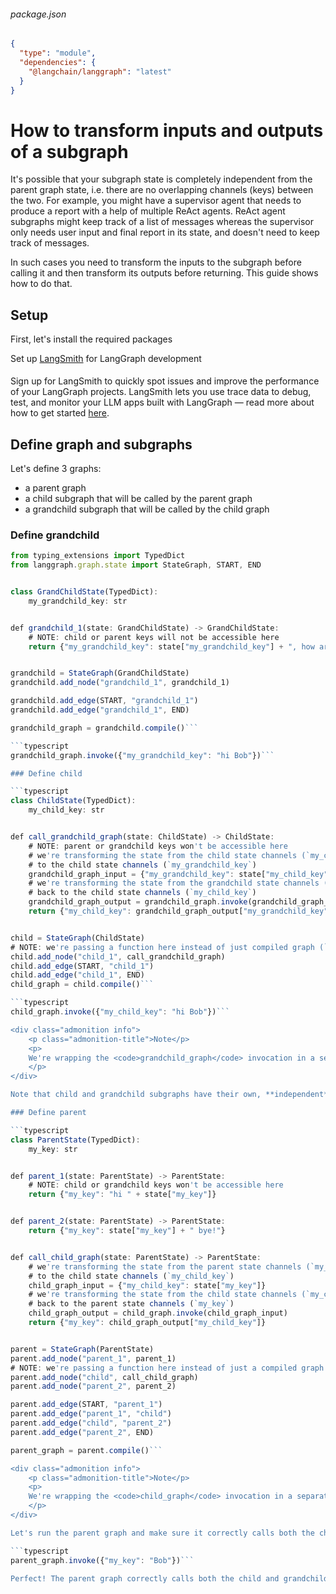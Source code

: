 <!-- srcbook:{"language":"typescript"} -->

###### package.json

```json
{
  "type": "module",
  "dependencies": {
    "@langchain/langgraph": "latest"
  }
}
```

# How to transform inputs and outputs of a subgraph

It's possible that your subgraph state is completely independent from the parent graph state, i.e. there are no overlapping channels (keys) between the two. For example, you might have a supervisor agent that needs to produce a report with a help of multiple ReAct agents. ReAct agent subgraphs might keep track of a list of messages whereas the supervisor only needs user input and final report in its state, and doesn't need to keep track of messages.

In such cases you need to transform the inputs to the subgraph before calling it and then transform its outputs before returning. This guide shows how to do that.

## Setup

First, let's install the required packages

<div class="admonition tip">
    <p class="admonition-title">Set up <a href="https://smith.langchain.com">LangSmith</a> for LangGraph development</p>
    <p style="padding-top: 5px;">
        Sign up for LangSmith to quickly spot issues and improve the performance of your LangGraph projects. LangSmith lets you use trace data to debug, test, and monitor your LLM apps built with LangGraph — read more about how to get started <a href="https://docs.smith.langchain.com">here</a>. 
    </p>
</div>

## Define graph and subgraphs

Let's define 3 graphs:
- a parent graph
- a child subgraph that will be called by the parent graph
- a grandchild subgraph that will be called by the child graph

### Define grandchild

```typescript
from typing_extensions import TypedDict
from langgraph.graph.state import StateGraph, START, END


class GrandChildState(TypedDict):
    my_grandchild_key: str


def grandchild_1(state: GrandChildState) -> GrandChildState:
    # NOTE: child or parent keys will not be accessible here
    return {"my_grandchild_key": state["my_grandchild_key"] + ", how are you"}


grandchild = StateGraph(GrandChildState)
grandchild.add_node("grandchild_1", grandchild_1)

grandchild.add_edge(START, "grandchild_1")
grandchild.add_edge("grandchild_1", END)

grandchild_graph = grandchild.compile()```

```typescript
grandchild_graph.invoke({"my_grandchild_key": "hi Bob"})```

### Define child

```typescript
class ChildState(TypedDict):
    my_child_key: str


def call_grandchild_graph(state: ChildState) -> ChildState:
    # NOTE: parent or grandchild keys won't be accessible here
    # we're transforming the state from the child state channels (`my_child_key`)
    # to the child state channels (`my_grandchild_key`)
    grandchild_graph_input = {"my_grandchild_key": state["my_child_key"]}
    # we're transforming the state from the grandchild state channels (`my_grandchild_key`)
    # back to the child state channels (`my_child_key`)
    grandchild_graph_output = grandchild_graph.invoke(grandchild_graph_input)
    return {"my_child_key": grandchild_graph_output["my_grandchild_key"] + " today?"}


child = StateGraph(ChildState)
# NOTE: we're passing a function here instead of just compiled graph (`child_graph`)
child.add_node("child_1", call_grandchild_graph)
child.add_edge(START, "child_1")
child.add_edge("child_1", END)
child_graph = child.compile()```

```typescript
child_graph.invoke({"my_child_key": "hi Bob"})```

<div class="admonition info">
    <p class="admonition-title">Note</p>
    <p>
    We're wrapping the <code>grandchild_graph</code> invocation in a separate function (<code>call_grandchild_graph</code>) that transforms the input state before calling the grandchild graph and then transforms the output of grandchild graph back to child graph state. If you just pass <code>grandchild_graph</code> directly to <code>.add_node</code> without the transformations, LangGraph will raise an error as there are no shared state channels (keys) between child and grandchild states.
    </p>
</div>

Note that child and grandchild subgraphs have their own, **independent** state that is not shared with the parent graph.

### Define parent

```typescript
class ParentState(TypedDict):
    my_key: str


def parent_1(state: ParentState) -> ParentState:
    # NOTE: child or grandchild keys won't be accessible here
    return {"my_key": "hi " + state["my_key"]}


def parent_2(state: ParentState) -> ParentState:
    return {"my_key": state["my_key"] + " bye!"}


def call_child_graph(state: ParentState) -> ParentState:
    # we're transforming the state from the parent state channels (`my_key`)
    # to the child state channels (`my_child_key`)
    child_graph_input = {"my_child_key": state["my_key"]}
    # we're transforming the state from the child state channels (`my_child_key`)
    # back to the parent state channels (`my_key`)
    child_graph_output = child_graph.invoke(child_graph_input)
    return {"my_key": child_graph_output["my_child_key"]}


parent = StateGraph(ParentState)
parent.add_node("parent_1", parent_1)
# NOTE: we're passing a function here instead of just a compiled graph (`<code>child_graph</code>`)
parent.add_node("child", call_child_graph)
parent.add_node("parent_2", parent_2)

parent.add_edge(START, "parent_1")
parent.add_edge("parent_1", "child")
parent.add_edge("child", "parent_2")
parent.add_edge("parent_2", END)

parent_graph = parent.compile()```

<div class="admonition info">
    <p class="admonition-title">Note</p>
    <p>
    We're wrapping the <code>child_graph</code> invocation in a separate function (<code>call_child_graph</code>) that transforms the input state before calling the child graph and then transforms the output of the child graph back to parent graph state. If you just pass <code>child_graph</code> directly to <code>.add_node</code> without the transformations, LangGraph will raise an error as there are no shared state channels (keys) between parent and child states.
    </p>
</div>

Let's run the parent graph and make sure it correctly calls both the child and grandchild subgraphs:

```typescript
parent_graph.invoke({"my_key": "Bob"})```

Perfect! The parent graph correctly calls both the child and grandchild subgraphs (which we know since the ", how are you" and "today?" are added to our original "my_key" state value).

